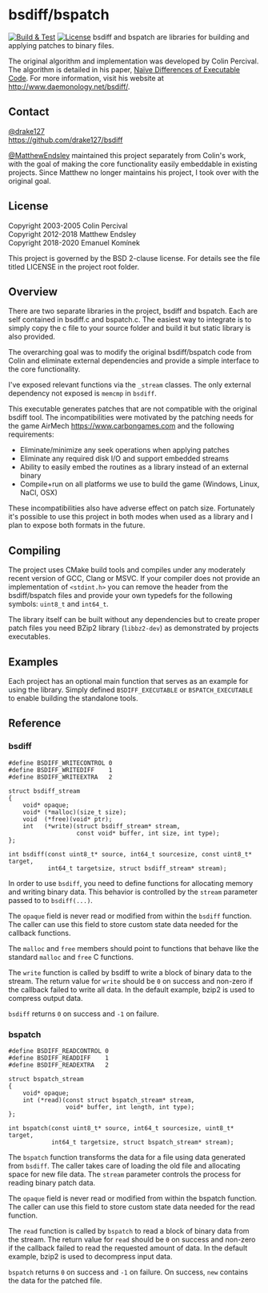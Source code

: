 bsdiff/bspatch
=====
[![Build & Test](https://github.com/drake127/bsdiff/workflows/Build%20&%20Test/badge.svg)](https://github.com/drake127/bsdiff/actions?query=workflow%3A%22Build+%26+Test%22)
[![License](https://img.shields.io/badge/License-BSD%202--Clause-orange.svg)](https://opensource.org/licenses/BSD-2-Clause)
bsdiff and bspatch are libraries for building and applying patches to binary
files.

The original algorithm and implementation was developed by Colin Percival.  
The algorithm is detailed in his paper, [Naïve Differences of Executable Code](http://www.daemonology.net/papers/bsdiff.pdf).
For more information, visit his website at <http://www.daemonology.net/bsdiff/>.

Contact
-----
[@drake127](https://github.com/drake127)  
https://github.com/drake127/bsdiff

[@MatthewEndsley](https://twitter.com/#!/MatthewEndsley) maintained this project
separately from Colin's work, with the goal of making the core functionality
easily embeddable in existing projects. Since Matthew no longer maintains his
project, I took over with the original goal.

License
-----
Copyright 2003-2005 Colin Percival  
Copyright 2012-2018 Matthew Endsley  
Copyright 2018-2020 Emanuel Komínek

This project is governed by the BSD 2-clause license. For details see the file
titled LICENSE in the project root folder.

Overview
-----
There are two separate libraries in the project, bsdiff and bspatch. Each are
self contained in bsdiff.c and bspatch.c. The easiest way to integrate is to
simply copy the c file to your source folder and build it but static library is
also provided.

The overarching goal was to modify the original bsdiff/bspatch code from Colin
and eliminate external dependencies and provide a simple interface to the core
functionality.

I've exposed relevant functions via the `_stream` classes. The only external
dependency not exposed is `memcmp` in `bsdiff`.

This executable generates patches that are not compatible with the original
bsdiff tool. The incompatibilities were motivated by the patching needs for the
game AirMech <https://www.carbongames.com> and the following requirements:

* Eliminate/minimize any seek operations when applying patches
* Eliminate any required disk I/O and support embedded streams
* Ability to easily embed the routines as a library instead of an external
  binary
* Compile+run on all platforms we use to build the game (Windows, Linux, NaCl,
  OSX)

These incompatibilities also have adverse effect on patch size. Fortunately it's
possible to use this project in both modes when used as a library and I plan to
expose both formats in the future.

Compiling
-----
The project uses CMake build tools and compiles under any moderately recent
version of GCC, Clang or MSVC. If your compiler does not provide an
implementation of `<stdint.h>` you can remove the header from the bsdiff/bspatch
files and provide your own typedefs for the following symbols: `uint8_t` and
`int64_t`.

The library itself can be built without any dependencies but to create proper
patch files you need BZip2 library (`libbz2-dev`) as demonstrated by projects
executables.

Examples
-----
Each project has an optional main function that serves as an example for using
the library. Simply defined `BSDIFF_EXECUTABLE` or `BSPATCH_EXECUTABLE` to
enable building the standalone tools.

Reference
---------
### bsdiff

	#define BSDIFF_WRITECONTROL 0
	#define BSDIFF_WRITEDIFF    1
	#define BSDIFF_WRITEEXTRA   2
	
	struct bsdiff_stream
	{
		void* opaque;
		void* (*malloc)(size_t size);
		void  (*free)(void* ptr);
		int   (*write)(struct bsdiff_stream* stream,
					   const void* buffer, int size, int type);
	};

	int bsdiff(const uint8_t* source, int64_t sourcesize, const uint8_t* target,
	           int64_t targetsize, struct bsdiff_stream* stream);

In order to use `bsdiff`, you need to define functions for allocating memory and
writing binary data. This behavior is controlled by the `stream` parameter
passed to to `bsdiff(...)`.

The `opaque` field is never read or modified from within the `bsdiff` function.
The caller can use this field to store custom state data needed for the callback
functions.

The `malloc` and `free` members should point to functions that behave like the
standard `malloc` and `free` C functions.

The `write` function is called by bsdiff to write a block of binary data to the
stream. The return value for `write` should be `0` on success and non-zero if
the callback failed to write all data. In the default example, bzip2 is used to
compress output data.

`bsdiff` returns `0` on success and `-1` on failure.

### bspatch

	#define BSDIFF_READCONTROL 0
	#define BSDIFF_READDIFF    1
	#define BSDIFF_READEXTRA   2 

	struct bspatch_stream
	{
		void* opaque;
		int (*read)(const struct bspatch_stream* stream,
		            void* buffer, int length, int type);
	};

	int bspatch(const uint8_t* source, int64_t sourcesize, uint8_t* target,
	            int64_t targetsize, struct bspatch_stream* stream);

The `bspatch` function transforms the data for a file using data generated from
`bsdiff`. The caller takes care of loading the old file and allocating space for
new file data. The `stream` parameter controls the process for reading binary
patch data.

The `opaque` field is never read or modified from within the bspatch function.
The caller can use this field to store custom state data needed for the read
function.

The `read` function is called by `bspatch` to read a block of binary data from
the stream. The return value for `read` should be `0` on success and non-zero if
the callback failed to read the requested amount of data. In the default
example, bzip2 is used to decompress input data.

`bspatch` returns `0` on success and `-1` on failure. On success, `new` contains
the data for the patched file.
